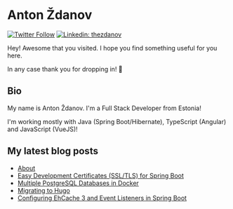 # Anton Ždanov

[![Twitter Follow](https://img.shields.io/twitter/follow/thezdanov?label=Follow)](https://twitter.com/thezdanov)
[![Linkedin: thezdanov](https://img.shields.io/badge/-Anton%20Ždanov-blue?style=flat-square&logo=Linkedin&logoColor=white&link=https://www.linkedin.com/in/thezdanov/)](https://www.linkedin.com/in/thezdanov/)

Hey! Awesome that you visited. I hope you find something useful for you here.

In any case thank you for dropping in! 🙂

## Bio

My name is Anton Ždanov. I'm a Full Stack Developer from Estonia!

I'm working mostly with Java (Spring Boot/Hibernate), TypeScript (Angular) and JavaScript (VueJS)!

## My latest blog posts
<!-- BLOG-POST-LIST:START -->
- [About](https://azdanov.dev/about/)
- [Easy Development Certificates &lpar;SSL/TLS&rpar; for Spring Boot](https://azdanov.dev/posts/2021/05/easy-development-certificates-ssl/tls-for-spring-boot/)
- [Multiple PostgreSQL Databases in Docker](https://azdanov.dev/posts/2021/05/multiple-postgresql-databases-in-docker/)
- [Migrating to Hugo](https://azdanov.dev/posts/2021/05/migrating-to-hugo/)
- [Configuring EhCache 3 and Event Listeners in Spring Boot](https://azdanov.dev/posts/2020/09/configuring-ehcache-3-and-event-listeners-in-spring-boot/)
<!-- BLOG-POST-LIST:END -->
